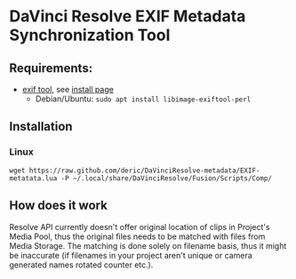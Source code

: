 # DaVinci Resolve EXIF Metadata Synchronization Tool

## Requirements:

  - [exif tool](https://exiftool.org/), see [install page](https://exiftool.org/install.html)
    * Debian/Ubuntu: `sudo apt install libimage-exiftool-perl`

## Installation

### Linux

```
wget https://raw.github.com/deric/DaVinciResolve-metadata/EXIF-metatata.lua -P ~/.local/share/DaVinciResolve/Fusion/Scripts/Comp/
```

## How does it work

Resolve API currently doesn't offer original location of clips in Project's Media Pool, thus the original files needs to be matched with files from Media Storage. The matching is done solely on filename basis, thus it might be inaccurate (if filenames in your project aren't unique or camera generated names rotated counter etc.).



